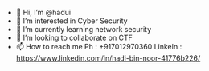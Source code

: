 - 👋 Hi, I’m @hadui
- 👀 I’m interested in Cyber Security
- 🌱 I’m currently learning network security
- 💞️ I’m looking to collaborate on CTF
- 📫 How to reach me 
          Ph : +917012970360
          LinkeIn : https://www.linkedin.com/in/hadi-bin-noor-41776b226/
<!---
hadui/hadui is a ✨ special ✨ repository because its `README.md` (this file) appears on your GitHub profile.
You can click the Preview link to take a look at your changes.
--->

